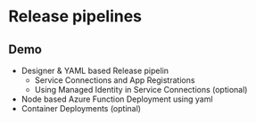 # Release pipelines

## Demo

- Designer & YAML based Release pipelin
    - Service Connections and App Registrations
    - Using Managed Identity in Service Connections (optional)
- Node based Azure Function Deployment using yaml    
- Container Deployments (optinal)
